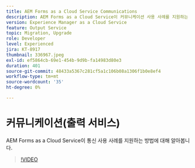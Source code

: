 ```yaml
---
title: AEM Forms as a Cloud Service Communications
description: AEM Forms as a Cloud Service이 커뮤니케이션 사용 사례를 지원하는 방법을 알아봅니다.
version: Experience Manager as a Cloud Service
feature: Output Service
topic: Migration, Upgrade
role: Developer
level: Experienced
jira: KT-8917
thumbnail: 336967.jpeg
exl-id: ef5864cb-69e1-454b-9d9b-fa14983d80e3
duration: 401
source-git-commit: 48433a5367c281cf5a1c106b08a1306f1b0e8ef4
workflow-type: tm+mt
source-wordcount: '35'
ht-degree: 0%

---
```


# 커뮤니케이션(출력 서비스)

AEM Forms as a Cloud Service이 통신 사용 사례를 지원하는 방법에 대해 알아봅니다.

>[!VIDEO](https://video.tv.adobe.com/v/336967?quality=12&learn=on)
